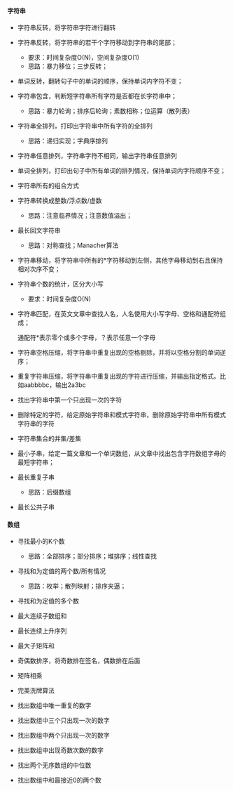#### 字符串

- 字符串反转，将字符串字符进行翻转

- 字符串反转，将字符串的若干个字符移动到字符串的尾部；
  - 要求：时间复杂度O(N)，空间复杂度O(1)
  - 思路：暴力移位；三步反转；
  
- 单词反转，翻转句子中的单词的顺序，保持单词内字符不变；

- 字符串包含，判断短字符串所有字符是否都在长字符串中；
  - 思路：暴力轮询；排序后轮询；素数相称；位运算（散列表）
  
- 字符串全排列，打印出字符串中所有字符的全排列
  - 思路：递归实现；字典序排列

- 字符串任意排列，字符串字符不相同，输出字符串任意排列

- 单词全排列，打印出句子中所有单词的排列情况，保持单词内字符顺序不变；

- 字符串所有的组合方式

- 字符串转换成整数/浮点数/虚数
  - 思路：注意临界情况；注意数值溢出；
  
- 最长回文字符串
  - 思路：对称查找；Manacher算法
  
- 字符串移动，将字符串中所有的*字符移动到左侧，其他字母移动到右且保持相对次序不变；

- 字符串个数的统计，区分大小写
  - 要求：时间复杂度O(N)
  
- 字符串匹配，在英文文章中查找人名，人名使用大小写字母、空格和通配符组成；
  
  通配符*表示零个或多个字母，？表示任意一个字母
 
- 字符串空格压缩，将字符串中重复出现的空格剔除，并将以空格分割的单词逆序；

- 重复字符串压缩，将字符串中重复出现的字符进行压缩，并输出指定格式。比如aabbbbc，输出2a3bc

- 找出字符串中第一个只出现一次的字符

- 删除特定的字符，给定原始字符串和模式字符串，删除原始字符串中所有模式字符串的字符

- 字符串集合的并集/差集

- 最小子串，给定一篇文章和一个单词数组，从文章中找出包含字符数组字母的最短字符串；

- 最长重复子串
  - 思路：后缀数组
  
- 最长公共子串

#### 数组

- 寻找最小的K个数
  - 思路：全部排序；部分排序；堆排序；线性查找
  
- 寻找和为定值的两个数/所有情况
  - 思路：枚举；散列映射；排序夹逼；
  
- 寻找和为定值的多个数

- 最大连续子数组和

- 最长连续上升序列

- 最大子矩阵和

- 奇偶数排序，将奇数排在签名，偶数排在后面

- 矩阵相乘

- 完美洗牌算法

- 找出数组中唯一重复的数字

- 找出数组中三个只出现一次的数字

- 找出数组中两个只出现一次的数字

- 找出数组中出现奇数次数的数字

- 找出两个无序数组的中位数

- 找出数组中和最接近0的两个数

